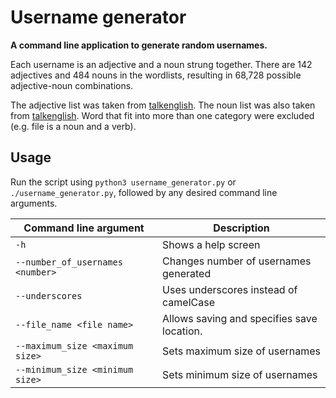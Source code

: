 # Username generator

**A command line application to generate random usernames.**

Each username is an adjective and a noun strung together. There are 142
adjectives and 484 nouns in the wordlists, resulting in 68,728 possible
adjective-noun combinations.

The adjective list was taken from [talkenglish][adjective list source]. The
noun list was also taken from [talkenglish][noun list source]. Word that fit
into more than one category were excluded (e.g. file is a noun and a verb).

## Usage

Run the script using `python3 username_generator.py` or `./username_generator.py`,
followed by any desired command line arguments.

| Command line argument            | Description                                |
| -------------------------------- | ------------------------------------------ |
| `-h`                             | Shows a help screen                        |
| `--number_of_usernames <number>` | Changes number of usernames generated      |
| `--underscores`                  | Uses underscores instead of camelCase      |
| `--file_name <file name>`        | Allows saving and specifies save location. |
| `--maximum_size <maximum size>`  | Sets maximum size of usernames             |
| `--minimum_size <minimum size>`  | Sets minimum size of usernames             |

<!-- Links: -->

[adjective list source]: http://www.talkenglish.com/vocabulary/top-500-adjectives.aspx

[noun list source]: http://www.talkenglish.com/vocabulary/top-1500-nouns.aspx
